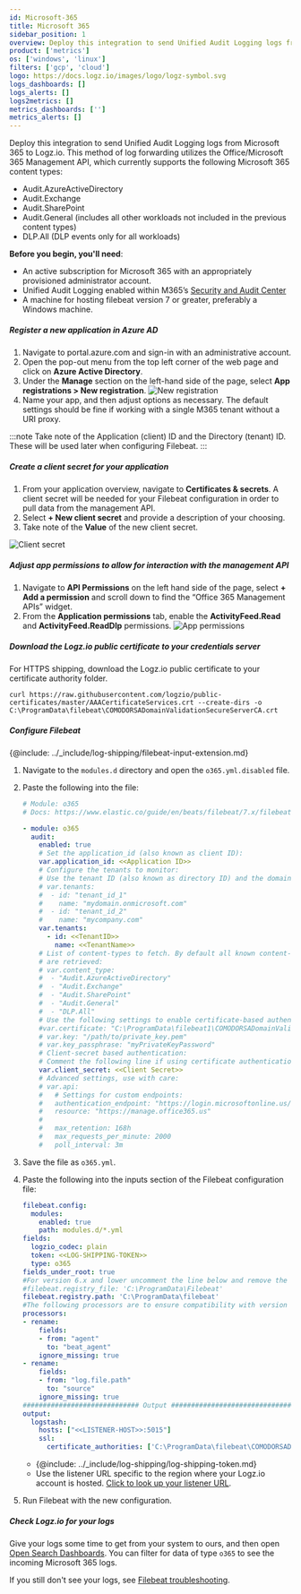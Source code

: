 ```yaml
---
id: Microsoft-365
title: Microsoft 365
sidebar_position: 1
overview: Deploy this integration to send Unified Audit Logging logs from Microsoft 365 to Logz.io.
product: ['metrics']
os: ['windows', 'linux']
filters: ['gcp', 'cloud']
logo: https://docs.logz.io/images/logo/logz-symbol.svg
logs_dashboards: []
logs_alerts: []
logs2metrics: []
metrics_dashboards: ['']
metrics_alerts: []
---
```


Deploy this integration to send Unified Audit Logging logs from Microsoft 365 to Logz.io. This method of log forwarding utilizes the Office/Microsoft 365 Management API, which currently supports the following Microsoft 365 content types:

* Audit.AzureActiveDirectory
* Audit.Exchange
* Audit.SharePoint
* Audit.General (includes all other workloads not included in the previous content types)
* DLP.All (DLP events only for all workloads)


**Before you begin, you'll need**: 

* An active subscription for Microsoft 365 with an appropriately provisioned administrator account.
* Unified Audit Logging enabled within M365’s [Security and Audit Center](https://docs.microsoft.com/en-us/microsoft-365/compliance/turn-audit-log-search-on-or-off?view=o365-worldwide#verify-the-auditing-status-for-your-organization)
* A machine for hosting filebeat version 7 or greater, preferably a Windows machine.


 


##### Register a new application in Azure AD

1. Navigate to portal.azure.com and sign-in with an administrative account.
2. Open the pop-out menu from the top left corner of the web page and click on **Azure Active Directory**.
3. Under the **Manage** section on the left-hand side of the page, select **App registrations > New registration**.
  ![New registration](https://dytvr9ot2sszz.cloudfront.net/logz-docs/siem/office365/new.png)
4. Name your app, and then adjust options as necessary. The default settings should be fine if working with a single M365 tenant without a URI proxy.
  
:::note
Take note of the Application (client) ID and the Directory (tenant) ID. These will be used later when configuring Filebeat.
:::
 

##### Create a client secret for your application

1. From your application overview, navigate to **Certificates & secrets**. A client secret will be needed for your Filebeat configuration in order to pull data from the management API.
2. Select **+ New client secret** and provide a description of your choosing.
3. Take note of the **Value** of the new client secret.

![Client secret](https://dytvr9ot2sszz.cloudfront.net/logz-docs/siem/office365/client.png)


##### Adjust app permissions to allow for interaction with the management API


1. Navigate to **API Permissions** on the left hand side of the page, select **+ Add a permission** and scroll down to find  the “Office 365 Management APIs” widget.
2. From the **Application permissions** tab, enable the **ActivityFeed.Read** and **ActivityFeed.ReadDlp** permissions.
![App permissions](https://dytvr9ot2sszz.cloudfront.net/logz-docs/siem/office365/permissions.png)


##### Download the Logz.io public certificate to your credentials server

For HTTPS shipping, download the Logz.io public certificate to your certificate authority folder.


```shell
curl https://raw.githubusercontent.com/logzio/public-certificates/master/AAACertificateServices.crt --create-dirs -o C:\ProgramData\filebeat\COMODORSADomainValidationSecureServerCA.crt
```

##### Configure Filebeat

{@include: ../_include/log-shipping/filebeat-input-extension.md}


1. Navigate to the `modules.d` directory and open the `o365.yml.disabled` file.
2. Paste the following into the file:

   ```yaml
   # Module: o365
   # Docs: https://www.elastic.co/guide/en/beats/filebeat/7.x/filebeat-module-o365.html

   - module: o365
     audit:
       enabled: true
       # Set the application_id (also known as client ID):
       var.application_id: <<Application ID>>
       # Configure the tenants to monitor:
       # Use the tenant ID (also known as directory ID) and the domain name.
       # var.tenants:
       #  - id: "tenant_id_1"
       #    name: "mydomain.onmicrosoft.com"
       #  - id: "tenant_id_2"
       #    name: "mycompany.com"
       var.tenants:
         - id: <<TenantID>>
           name: <<TenantName>>
       # List of content-types to fetch. By default all known content-types
       # are retrieved:
       # var.content_type:
       #  - "Audit.AzureActiveDirectory"
       #  - "Audit.Exchange"
       #  - "Audit.SharePoint"
       #  - "Audit.General"
       #  - "DLP.All"
       # Use the following settings to enable certificate-based authentication:
       #var.certificate: "C:\ProgramData\filebeat1\COMODORSADomainValidationSecureServerCA.crt"
       # var.key: "/path/to/private_key.pem"
       # var.key_passphrase: "myPrivateKeyPassword"
       # Client-secret based authentication:
       # Comment the following line if using certificate authentication.
       var.client_secret: <<Client Secret>>
       # Advanced settings, use with care:
       # var.api:
       #   # Settings for custom endpoints:
       #   authentication_endpoint: "https://login.microsoftonline.us/"
       #   resource: "https://manage.office365.us"
       #
       #   max_retention: 168h
       #   max_requests_per_minute: 2000
       #   poll_interval: 3m
   ```
3. Save the file as `o365.yml`.

4. Paste the following into the inputs section of the Filebeat configuration file:

   ```yaml
   filebeat.config:
     modules:
       enabled: true
       path: modules.d/*.yml
   fields:
     logzio_codec: plain
     token: <<LOG-SHIPPING-TOKEN>>
     type: o365
   fields_under_root: true
   #For version 6.x and lower uncomment the line below and remove the line after it 
   #filebeat.registry_file: 'C:\ProgramData\Filebeat' 
   filebeat.registry.path: 'C:\ProgramData\filebeat'
   #The following processors are to ensure compatibility with version 7
   processors:
   - rename:
       fields:
       - from: "agent"
         to: "beat_agent"
       ignore_missing: true
   - rename:
       fields:
       - from: "log.file.path"
         to: "source"
       ignore_missing: true
   ############################# Output ##########################################
   output:
     logstash:
       hosts: ["<<LISTENER-HOST>>:5015"]
       ssl:
         certificate_authorities: ['C:\ProgramData\filebeat\COMODORSADomainValidationSecureServerCA.crt']
   ```
  
   * {@include: ../_include/log-shipping/log-shipping-token.md}
   * Use the listener URL specific to the region where your Logz.io account is hosted. [Click to look up your listener URL](https://docs.logz.io/user-guide/accounts/account-region.html#available-regions).

5. Run Filebeat with the new configuration.

##### Check Logz.io for your logs

Give your logs some time to get from your system to ours, and then open [Open Search Dashboards](https://app.logz.io/#/dashboard/osd). You can filter for data of type `o365` to see the incoming Microsoft 365 logs.
  
If you still don't see your logs, see [Filebeat troubleshooting](https://docs.logz.io/shipping/log-sources/filebeat.html#troubleshooting).


 
